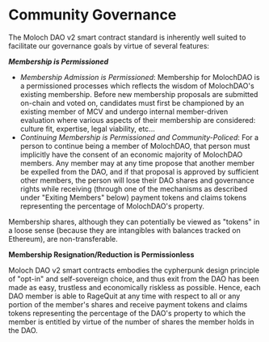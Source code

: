 # Community Governance

The Moloch DAO v2 smart contract standard is inherently well suited to facilitate our governance goals by virtue of several features:&#x20;

_**Membership is Permissioned**_

* _Membership Admission is Permissioned_: Membership for MolochDAO is a permissioned processes which reflects the wisdom of MolochDAO's existing membership. Before new membership proposals are submitted on-chain and voted on, candidates must first be championed by an existing member of MCV and undergo internal member-driven evaluation where various aspects of their membership are considered: culture fit, expertise, legal viability, etc...
* _Continuing Membership is Permissioned and Community-Policed_: For a person to continue being a member of MolochDAO, that person must implicitly have the consent of an economic majority of MolochDAO members. Any member may at any time propose that another member be expelled from the DAO, and if that proposal is approved by sufficient other members, the person will lose their DAO shares and governance rights while receiving (through one of the mechanisms as described under "Exiting Members" below) payment tokens and claims tokens representing the percentage of MolochDAO's property.

Membership shares, although they can potentially be viewed as "tokens" in a loose sense (because they are intangibles with balances tracked on Ethereum), are non-transferable.&#x20;

**Membership Resignation/Reduction is Permissionless**

Moloch DAO v2 smart contracts embodies the cypherpunk design principle of "opt-in" and self-sovereign choice, and thus exit from the DAO has been made as easy, trustless and economically riskless as possible. Hence, each DAO member is able to RageQuit at any time with respect to all or any portion of the member's shares and receive payment tokens and claims tokens representing the percentage of the DAO's property to which the member is entitled by virtue of the number of shares the member holds in the DAO.
